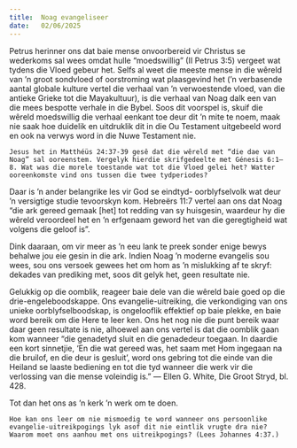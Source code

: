 ```yaml
---
title:  Noag evangeliseer
date:   02/06/2025
---
```


Petrus herinner ons dat baie mense onvoorbereid vir Christus se wederkoms sal wees omdat hulle “moedswillig” (II Petrus 3:5) vergeet wat tydens die Vloed gebeur het. Selfs al weet die meeste mense in die wêreld van ’n groot sondvloed of oorstroming wat plaasgevind het (’n verbasende aantal globale kulture vertel die verhaal van ’n verwoestende vloed, van die antieke Grieke tot die Mayakultuur), is die verhaal van Noag dalk een van die mees bespotte verhale in die Bybel. Soos dit voorspel is, skuif die wêreld moedswillig die verhaal eenkant toe deur dit ’n mite te noem, maak nie saak hoe duidelik en uitdruklik dit in die Ou Testament uitgebeeld word en ook na verwys word in die Nuwe Testament nie.

`Jesus het in Matthéüs 24:37-39 gesê dat die wêreld met “die dae van Noag” sal ooreenstem. Vergelyk hierdie skrifgedeelte met Génesis 6:1–8. Wat was die morele toestande wat tot die Vloed gelei het? Watter ooreenkomste vind ons tussen die twee tydperiodes?`

Daar is ’n ander belangrike les vir God se eindtyd- oorblyfselvolk wat deur ’n versigtige studie tevoorskyn kom. Hebreërs 11:7 vertel aan ons dat Noag “die ark gereed gemaak [het] tot redding van sy huisgesin, waardeur hy die wêreld veroordeel het en ’n erfgenaam geword het van die geregtigheid wat volgens die geloof is”.

Dink daaraan, om vir meer as ’n eeu lank te preek sonder enige bewys behalwe jou eie gesin in die ark. Indien Noag ’n moderne evangelis sou wees, sou ons versoek gewees het om hom as ’n mislukking af te skryf: dekades van prediking met, soos dit gelyk het, geen resultate nie.

Gelukkig op die oomblik, reageer baie dele van die wêreld baie goed op die drie-engeleboodskappe. Ons evangelie-uitreiking, die verkondiging van ons unieke oorblyfselboodskap, is ongelooflik effektief op baie plekke, en baie word bereik om die Here te leer ken. Ons het nog nie die punt bereik waar daar geen resultate is nie, alhoewel aan ons vertel is dat die oomblik gaan kom wanneer “die genadetyd sluit en die genadedeur toegaan. In daardie een kort sinnetjie, ‘En die wat gereed was, het saam met Hom ingegaan na die bruilof, en die deur is gesluit’, word ons gebring tot die einde van die Heiland se laaste bediening en tot die tyd wanneer die werk vir die verlossing van die mense voleindig is.” — Ellen G. White, Die Groot Stryd, bl. 428.

Tot dan het ons as ’n kerk ’n werk om te doen.

`Hoe kan ons leer om nie mismoedig te word wanneer ons persoonlike evangelie-uitreikpogings lyk asof dit nie eintlik vrugte dra nie? Waarom moet ons aanhou met ons uitreikpogings? (Lees Johannes 4:37.)`